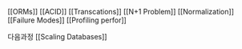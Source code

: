 [[ORMs]]
[[ACID]]
[[Transcations]]
[[N+1 Problem]]
[[Normalization]]
[[Failure Modes]]
[[Profiling perfor]]

다음과정
[[Scaling Databases]]